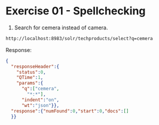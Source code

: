 # Exercise 01 - Spellchecking
 
1. Search for cemera instead of camera. 

```HTML
http://localhost:8983/solr/techproducts/select?q=cemera
```

Response:

```JSON
{
  "responseHeader":{
    "status":0,
    "QTime":1,
    "params":{
      "q":["cemera",
        "*:*"],
      "indent":"on",
      "wt":"json"}},
  "response":{"numFound":0,"start":0,"docs":[]
  }}

```